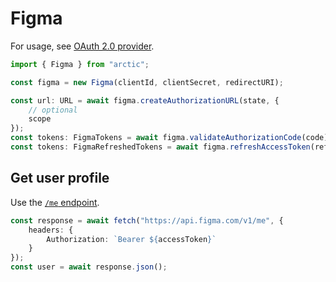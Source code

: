# Figma

For usage, see [OAuth 2.0 provider](../oauth2.md).

```ts
import { Figma } from "arctic";

const figma = new Figma(clientId, clientSecret, redirectURI);
```

```ts
const url: URL = await figma.createAuthorizationURL(state, {
	// optional
	scope
});
const tokens: FigmaTokens = await figma.validateAuthorizationCode(code);
const tokens: FigmaRefreshedTokens = await figma.refreshAccessToken(refreshToken);
```

## Get user profile

Use the [`/me` endpoint](https://www.figma.com/developers/api#get-me-endpoint).

```ts
const response = await fetch("https://api.figma.com/v1/me", {
	headers: {
		Authorization: `Bearer ${accessToken}`
	}
});
const user = await response.json();
```

